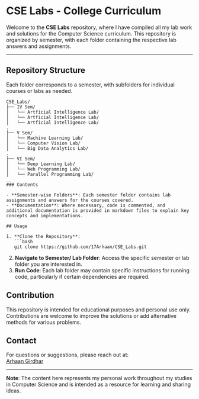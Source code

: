 
# CSE Labs - College Curriculum

Welcome to the **CSE Labs** repository, where I have compiled all my lab work and solutions for the Computer Science curriculum. This repository is organized by semester, with each folder containing the respective lab answers and assignments.

---

## Repository Structure

Each folder corresponds to a semester, with subfolders for individual courses or labs as needed.

```
CSE_Labs/
├── IV Sem/
│   └── Artficial Intelligence Lab/
│   └── Artficial Intelligence Lab/
│   └── Artficial Intelligence Lab/
.
├── V Sem/
│   └── Machine Learning Lab/
│   └── Computer Vision Lab/
│   └── Big Data Analytics Lab/
.
├── VI Sem/
│   └── Deep Learning Lab/
│   └── Web Programming Lab/
│   └── Parallel Programming Lab/
__
### Contents

- **Semester-wise Folders**: Each semester folder contains lab assignments and answers for the courses covered.
- **Documentation**: Where necessary, code is commented, and additional documentation is provided in markdown files to explain key concepts and implementations.

## Usage

1. **Clone the Repository**:
   ```bash
   git clone https://github.com/17Arhaan/CSE_Labs.git
   ```
2. **Navigate to Semester/ Lab Folder**:
   Access the specific semester or lab folder you are interested in.
3. **Run Code**:
   Each lab folder may contain specific instructions for running code, particularly if certain dependencies are required.

## Contribution

This repository is intended for educational purposes and personal use only. Contributions are welcome to improve the solutions or add alternative methods for various problems.

## Contact

For questions or suggestions, please reach out at:  
[Arhaan Girdhar](mailto:17arhaan@example.com)

---

**Note**: The content here represents my personal work throughout my studies in Computer Science and is intended as a resource for learning and sharing ideas.
